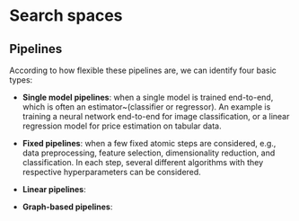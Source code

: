 # Search spaces


## Pipelines

According to how flexible these pipelines are, we can identify four basic types:

- **Single model pipelines**: when a single model is trained end-to-end, which is often an estimator~(classifier or regressor). An example is training a neural network end-to-end for image classification, or a linear regression model for price estimation on tabular data.

- **Fixed pipelines**: when a few fixed atomic steps are considered, e.g., data preprocessing, feature selection, dimensionality reduction, and classification. In each step, several different algorithms with they respective hyperparameters can be considered.

- **Linear pipelines**:

- **Graph-based pipelines**: